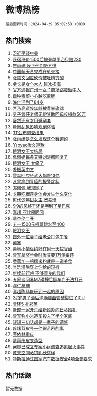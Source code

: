 # 微博热榜

`最后更新时间：2024-04-29 05:09:53 +0800`

## 热门搜索

1. [习近平谈中美](https://m.weibo.cn/search?containerid=100103type%3D1%26t%3D10%26q%3D%23%E4%B9%A0%E8%BF%91%E5%B9%B3%E8%B0%88%E4%B8%AD%E7%BE%8E%23&stream_entry_id=51&isnewpage=1&extparam=seat%3D1%26stream_entry_id%3D51%26c_type%3D51%26dgr%3D0%26pos%3D0%26cate%3D10103%26q%3D%2523%25E4%25B9%25A0%25E8%25BF%2591%25E5%25B9%25B3%25E8%25B0%2588%25E4%25B8%25AD%25E7%25BE%258E%2523%26filter_type%3Drealtimehot%26display_time%3D1714338592%26pre_seqid%3D1714338592303020870211)
1. [民宿涨价1500后被退单平台只赔230](https://m.weibo.cn/search?containerid=100103type%3D1%26t%3D10%26q%3D%23%E6%B0%91%E5%AE%BF%E6%B6%A8%E4%BB%B71500%E5%90%8E%E8%A2%AB%E9%80%80%E5%8D%95%E5%B9%B3%E5%8F%B0%E5%8F%AA%E8%B5%94230%23&stream_entry_id=31&isnewpage=1&extparam=seat%3D1%26stream_entry_id%3D31%26lcate%3D5001%26band_rank%3D1%26filter_type%3Drealtimehot%26dgr%3D0%26c_type%3D31%26flag%3D2%26cate%3D5001%26pos%3D0%26realpos%3D1%26q%3D%2523%25E6%25B0%2591%25E5%25AE%25BF%25E6%25B6%25A8%25E4%25BB%25B71500%25E5%2590%258E%25E8%25A2%25AB%25E9%2580%2580%25E5%258D%2595%25E5%25B9%25B3%25E5%258F%25B0%25E5%258F%25AA%25E8%25B5%2594230%2523%26display_time%3D1714338592%26pre_seqid%3D1714338592303020870211)
1. [宋雨琦 反正他们听不懂](https://m.weibo.cn/search?containerid=100103type%3D1%26t%3D10%26q%3D%E5%AE%8B%E9%9B%A8%E7%90%A6+%E5%8F%8D%E6%AD%A3%E4%BB%96%E4%BB%AC%E5%90%AC%E4%B8%8D%E6%87%82&stream_entry_id=31&isnewpage=1&extparam=seat%3D1%26stream_entry_id%3D31%26lcate%3D5001%26band_rank%3D2%26filter_type%3Drealtimehot%26dgr%3D0%26c_type%3D31%26flag%3D2%26cate%3D5001%26pos%3D1%26realpos%3D2%26q%3D%25E5%25AE%258B%25E9%259B%25A8%25E7%2590%25A6%2520%25E5%258F%258D%25E6%25AD%25A3%25E4%25BB%2596%25E4%25BB%25AC%25E5%2590%25AC%25E4%25B8%258D%25E6%2587%2582%26display_time%3D1714338592%26pre_seqid%3D1714338592303020870211)
1. [中国航天员完成在轨交接](https://m.weibo.cn/search?containerid=100103type%3D1%26t%3D10%26q%3D%23%E4%B8%AD%E5%9B%BD%E8%88%AA%E5%A4%A9%E5%91%98%E5%AE%8C%E6%88%90%E5%9C%A8%E8%BD%A8%E4%BA%A4%E6%8E%A5%23&stream_entry_id=31&isnewpage=1&extparam=seat%3D1%26stream_entry_id%3D31%26lcate%3D5001%26band_rank%3D3%26filter_type%3Drealtimehot%26dgr%3D0%26c_type%3D31%26flag%3D0%26cate%3D5001%26pos%3D2%26realpos%3D3%26q%3D%2523%25E4%25B8%25AD%25E5%259B%25BD%25E8%2588%25AA%25E5%25A4%25A9%25E5%2591%2598%25E5%25AE%258C%25E6%2588%2590%25E5%259C%25A8%25E8%25BD%25A8%25E4%25BA%25A4%25E6%258E%25A5%2523%26display_time%3D1714338592%26pre_seqid%3D1714338592303020870211)
1. [张颂文回应砍价被吐槽穷酸](https://m.weibo.cn/search?containerid=100103type%3D1%26t%3D10%26q%3D%23%E5%BC%A0%E9%A2%82%E6%96%87%E5%9B%9E%E5%BA%94%E7%A0%8D%E4%BB%B7%E8%A2%AB%E5%90%90%E6%A7%BD%E7%A9%B7%E9%85%B8%23&stream_entry_id=31&isnewpage=1&extparam=seat%3D1%26stream_entry_id%3D31%26lcate%3D5001%26band_rank%3D4%26filter_type%3Drealtimehot%26dgr%3D0%26c_type%3D31%26flag%3D2%26cate%3D5001%26pos%3D3%26realpos%3D4%26q%3D%2523%25E5%25BC%25A0%25E9%25A2%2582%25E6%2596%2587%25E5%259B%259E%25E5%25BA%2594%25E7%25A0%258D%25E4%25BB%25B7%25E8%25A2%25AB%25E5%2590%2590%25E6%25A7%25BD%25E7%25A9%25B7%25E9%2585%25B8%2523%26display_time%3D1714338592%26pre_seqid%3D1714338592303020870211)
1. [会长是女仆大人 碓冰拓海](https://m.weibo.cn/search?containerid=100103type%3D1%26t%3D10%26q%3D%E4%BC%9A%E9%95%BF%E6%98%AF%E5%A5%B3%E4%BB%86%E5%A4%A7%E4%BA%BA+%E7%A2%93%E5%86%B0%E6%8B%93%E6%B5%B7&stream_entry_id=31&isnewpage=1&extparam=seat%3D1%26stream_entry_id%3D31%26lcate%3D5001%26band_rank%3D5%26filter_type%3Drealtimehot%26dgr%3D0%26c_type%3D31%26flag%3D2%26cate%3D5001%26pos%3D4%26realpos%3D5%26q%3D%25E4%25BC%259A%25E9%2595%25BF%25E6%2598%25AF%25E5%25A5%25B3%25E4%25BB%2586%25E5%25A4%25A7%25E4%25BA%25BA%2520%25E7%25A2%2593%25E5%2586%25B0%25E6%258B%2593%25E6%25B5%25B7%26display_time%3D1714338592%26pre_seqid%3D1714338592303020870211)
1. [官方通报广州一女子商场跳楼砸中人](https://m.weibo.cn/search?containerid=100103type%3D1%26t%3D10%26q%3D%23%E5%AE%98%E6%96%B9%E9%80%9A%E6%8A%A5%E5%B9%BF%E5%B7%9E%E4%B8%80%E5%A5%B3%E5%AD%90%E5%95%86%E5%9C%BA%E8%B7%B3%E6%A5%BC%E7%A0%B8%E4%B8%AD%E4%BA%BA%23&stream_entry_id=31&isnewpage=1&extparam=seat%3D1%26stream_entry_id%3D31%26lcate%3D5001%26band_rank%3D6%26filter_type%3Drealtimehot%26dgr%3D0%26c_type%3D31%26flag%3D2%26cate%3D5001%26pos%3D5%26realpos%3D6%26q%3D%2523%25E5%25AE%2598%25E6%2596%25B9%25E9%2580%259A%25E6%258A%25A5%25E5%25B9%25BF%25E5%25B7%259E%25E4%25B8%2580%25E5%25A5%25B3%25E5%25AD%2590%25E5%2595%2586%25E5%259C%25BA%25E8%25B7%25B3%25E6%25A5%25BC%25E7%25A0%25B8%25E4%25B8%25AD%25E4%25BA%25BA%2523%26display_time%3D1714338592%26pre_seqid%3D1714338592303020870211)
1. [四种素菜小心越吃越胖](https://m.weibo.cn/search?containerid=100103type%3D1%26t%3D10%26q%3D%E5%9B%9B%E7%A7%8D%E7%B4%A0%E8%8F%9C%E5%B0%8F%E5%BF%83%E8%B6%8A%E5%90%83%E8%B6%8A%E8%83%96&stream_entry_id=31&isnewpage=1&extparam=seat%3D1%26stream_entry_id%3D31%26lcate%3D5001%26band_rank%3D7%26filter_type%3Drealtimehot%26dgr%3D0%26c_type%3D31%26flag%3D2%26cate%3D5001%26pos%3D6%26realpos%3D7%26q%3D%25E5%259B%259B%25E7%25A7%258D%25E7%25B4%25A0%25E8%258F%259C%25E5%25B0%258F%25E5%25BF%2583%25E8%25B6%258A%25E5%2590%2583%25E8%25B6%258A%25E8%2583%2596%26display_time%3D1714338592%26pre_seqid%3D1714338592303020870211)
1. [海仁活到了84岁](https://m.weibo.cn/search?containerid=100103type%3D1%26t%3D10%26q%3D%23%E6%B5%B7%E4%BB%81%E6%B4%BB%E5%88%B0%E4%BA%8684%E5%B2%81%23&stream_entry_id=31&isnewpage=1&extparam=seat%3D1%26stream_entry_id%3D31%26lcate%3D5001%26band_rank%3D8%26filter_type%3Drealtimehot%26dgr%3D0%26c_type%3D31%26flag%3D2%26cate%3D5001%26pos%3D7%26realpos%3D8%26q%3D%2523%25E6%25B5%25B7%25E4%25BB%2581%25E6%25B4%25BB%25E5%2588%25B0%25E4%25BA%258684%25E5%25B2%2581%2523%26display_time%3D1714338592%26pre_seqid%3D1714338592303020870211)
1. [贾乃亮谎报年龄被黄景瑜踹](https://m.weibo.cn/search?containerid=100103type%3D1%26t%3D10%26q%3D%23%E8%B4%BE%E4%B9%83%E4%BA%AE%E8%B0%8E%E6%8A%A5%E5%B9%B4%E9%BE%84%E8%A2%AB%E9%BB%84%E6%99%AF%E7%91%9C%E8%B8%B9%23&stream_entry_id=31&isnewpage=1&extparam=seat%3D1%26stream_entry_id%3D31%26lcate%3D5001%26band_rank%3D9%26filter_type%3Drealtimehot%26dgr%3D0%26c_type%3D31%26flag%3D2%26cate%3D5001%26pos%3D8%26realpos%3D9%26q%3D%2523%25E8%25B4%25BE%25E4%25B9%2583%25E4%25BA%25AE%25E8%25B0%258E%25E6%258A%25A5%25E5%25B9%25B4%25E9%25BE%2584%25E8%25A2%25AB%25E9%25BB%2584%25E6%2599%25AF%25E7%2591%259C%25E8%25B8%25B9%2523%26display_time%3D1714338592%26pre_seqid%3D1714338592303020870211)
1. [男子曾获老师无偿资助回母校捐款50万](https://m.weibo.cn/search?containerid=100103type%3D1%26t%3D10%26q%3D%23%E7%94%B7%E5%AD%90%E6%9B%BE%E8%8E%B7%E8%80%81%E5%B8%88%E6%97%A0%E5%81%BF%E8%B5%84%E5%8A%A9%E5%9B%9E%E6%AF%8D%E6%A0%A1%E6%8D%90%E6%AC%BE50%E4%B8%87%23&stream_entry_id=31&isnewpage=1&extparam=seat%3D1%26stream_entry_id%3D31%26lcate%3D5001%26band_rank%3D10%26filter_type%3Drealtimehot%26dgr%3D0%26c_type%3D31%26flag%3D32768%26cate%3D5001%26pos%3D9%26realpos%3D10%26q%3D%2523%25E7%2594%25B7%25E5%25AD%2590%25E6%259B%25BE%25E8%258E%25B7%25E8%2580%2581%25E5%25B8%2588%25E6%2597%25A0%25E5%2581%25BF%25E8%25B5%2584%25E5%258A%25A9%25E5%259B%259E%25E6%25AF%258D%25E6%25A0%25A1%25E6%258D%2590%25E6%25AC%25BE50%25E4%25B8%2587%2523%26display_time%3D1714338592%26pre_seqid%3D1714338592303020870211)
1. [居然还有女用避孕套](https://m.weibo.cn/search?containerid=100103type%3D1%26t%3D10%26q%3D%E5%B1%85%E7%84%B6%E8%BF%98%E6%9C%89%E5%A5%B3%E7%94%A8%E9%81%BF%E5%AD%95%E5%A5%97&stream_entry_id=31&isnewpage=1&extparam=seat%3D1%26stream_entry_id%3D31%26lcate%3D5001%26band_rank%3D11%26filter_type%3Drealtimehot%26dgr%3D0%26c_type%3D31%26flag%3D2%26cate%3D5001%26pos%3D10%26realpos%3D11%26q%3D%25E5%25B1%2585%25E7%2584%25B6%25E8%25BF%2598%25E6%259C%2589%25E5%25A5%25B3%25E7%2594%25A8%25E9%2581%25BF%25E5%25AD%2595%25E5%25A5%2597%26display_time%3D1714338592%26pre_seqid%3D1714338592303020870211)
1. [粉圈乱象影响观剧体验](https://m.weibo.cn/search?containerid=100103type%3D1%26t%3D10%26q%3D%23%E7%B2%89%E5%9C%88%E4%B9%B1%E8%B1%A1%E5%BD%B1%E5%93%8D%E8%A7%82%E5%89%A7%E4%BD%93%E9%AA%8C%23&stream_entry_id=31&isnewpage=1&extparam=seat%3D1%26stream_entry_id%3D31%26lcate%3D5001%26band_rank%3D12%26filter_type%3Drealtimehot%26dgr%3D0%26c_type%3D31%26flag%3D0%26cate%3D5001%26pos%3D11%26realpos%3D12%26q%3D%2523%25E7%25B2%2589%25E5%259C%2588%25E4%25B9%25B1%25E8%25B1%25A1%25E5%25BD%25B1%25E5%2593%258D%25E8%25A7%2582%25E5%2589%25A7%25E4%25BD%2593%25E9%25AA%258C%2523%26display_time%3D1714338592%26pre_seqid%3D1714338592303020870211)
1. [TT公布调查结果](https://m.weibo.cn/search?containerid=100103type%3D1%26t%3D10%26q%3D%23TT%E5%85%AC%E5%B8%83%E8%B0%83%E6%9F%A5%E7%BB%93%E6%9E%9C%23&stream_entry_id=31&isnewpage=1&extparam=seat%3D1%26stream_entry_id%3D31%26lcate%3D5001%26band_rank%3D13%26filter_type%3Drealtimehot%26dgr%3D0%26c_type%3D31%26flag%3D2%26cate%3D5001%26pos%3D12%26realpos%3D13%26q%3D%2523TT%25E5%2585%25AC%25E5%25B8%2583%25E8%25B0%2583%25E6%259F%25A5%25E7%25BB%2593%25E6%259E%259C%2523%26display_time%3D1714338592%26pre_seqid%3D1714338592303020870211)
1. [张雨绮是怎么发现这个赛道的](https://m.weibo.cn/search?containerid=100103type%3D1%26t%3D10%26q%3D%23%E5%BC%A0%E9%9B%A8%E7%BB%AE%E6%98%AF%E6%80%8E%E4%B9%88%E5%8F%91%E7%8E%B0%E8%BF%99%E4%B8%AA%E8%B5%9B%E9%81%93%E7%9A%84%23&stream_entry_id=31&isnewpage=1&extparam=seat%3D1%26stream_entry_id%3D31%26lcate%3D5001%26band_rank%3D14%26filter_type%3Drealtimehot%26dgr%3D0%26c_type%3D31%26flag%3D2%26cate%3D5001%26pos%3D13%26realpos%3D14%26q%3D%2523%25E5%25BC%25A0%25E9%259B%25A8%25E7%25BB%25AE%25E6%2598%25AF%25E6%2580%258E%25E4%25B9%2588%25E5%258F%2591%25E7%258E%25B0%25E8%25BF%2599%25E4%25B8%25AA%25E8%25B5%259B%25E9%2581%2593%25E7%259A%2584%2523%26display_time%3D1714338592%26pre_seqid%3D1714338592303020870211)
1. [Yaoyao发文道歉](https://m.weibo.cn/search?containerid=100103type%3D1%26t%3D10%26q%3D%23Yaoyao%E5%8F%91%E6%96%87%E9%81%93%E6%AD%89%23&stream_entry_id=31&isnewpage=1&extparam=seat%3D1%26stream_entry_id%3D31%26lcate%3D5001%26band_rank%3D15%26filter_type%3Drealtimehot%26dgr%3D0%26c_type%3D31%26flag%3D2%26cate%3D5001%26pos%3D14%26realpos%3D15%26q%3D%2523Yaoyao%25E5%258F%2591%25E6%2596%2587%25E9%2581%2593%25E6%25AD%2589%2523%26display_time%3D1714338592%26pre_seqid%3D1714338592303020870211)
1. [眼泪女王大结局](https://m.weibo.cn/search?containerid=100103type%3D1%26t%3D10%26q%3D%E7%9C%BC%E6%B3%AA%E5%A5%B3%E7%8E%8B%E5%A4%A7%E7%BB%93%E5%B1%80&stream_entry_id=31&isnewpage=1&extparam=seat%3D1%26stream_entry_id%3D31%26lcate%3D5001%26band_rank%3D16%26filter_type%3Drealtimehot%26dgr%3D0%26c_type%3D31%26flag%3D0%26cate%3D5001%26pos%3D15%26realpos%3D16%26q%3D%25E7%259C%25BC%25E6%25B3%25AA%25E5%25A5%25B3%25E7%258E%258B%25E5%25A4%25A7%25E7%25BB%2593%25E5%25B1%2580%26display_time%3D1714338592%26pre_seqid%3D1714338592303020870211)
1. [佩佩姐每条艾特刘涛都回复了](https://m.weibo.cn/search?containerid=100103type%3D1%26t%3D10%26q%3D%E4%BD%A9%E4%BD%A9%E5%A7%90%E6%AF%8F%E6%9D%A1%E8%89%BE%E7%89%B9%E5%88%98%E6%B6%9B%E9%83%BD%E5%9B%9E%E5%A4%8D%E4%BA%86&stream_entry_id=31&isnewpage=1&extparam=seat%3D1%26stream_entry_id%3D31%26lcate%3D5001%26band_rank%3D17%26filter_type%3Drealtimehot%26dgr%3D0%26c_type%3D31%26flag%3D0%26cate%3D5001%26pos%3D16%26realpos%3D17%26q%3D%25E4%25BD%25A9%25E4%25BD%25A9%25E5%25A7%2590%25E6%25AF%258F%25E6%259D%25A1%25E8%2589%25BE%25E7%2589%25B9%25E5%2588%2598%25E6%25B6%259B%25E9%2583%25BD%25E5%259B%259E%25E5%25A4%258D%25E4%25BA%2586%26display_time%3D1714338592%26pre_seqid%3D1714338592303020870211)
1. [眼泪女王 太癫了](https://m.weibo.cn/search?containerid=100103type%3D1%26t%3D10%26q%3D%E7%9C%BC%E6%B3%AA%E5%A5%B3%E7%8E%8B+%E5%A4%AA%E7%99%AB%E4%BA%86&stream_entry_id=31&isnewpage=1&extparam=seat%3D1%26stream_entry_id%3D31%26lcate%3D5001%26band_rank%3D18%26filter_type%3Drealtimehot%26dgr%3D0%26c_type%3D31%26flag%3D0%26cate%3D5001%26pos%3D17%26realpos%3D18%26q%3D%25E7%259C%25BC%25E6%25B3%25AA%25E5%25A5%25B3%25E7%258E%258B%2520%25E5%25A4%25AA%25E7%2599%25AB%25E4%25BA%2586%26display_time%3D1714338592%26pre_seqid%3D1714338592303020870211)
1. [朴振英中文](https://m.weibo.cn/search?containerid=100103type%3D1%26t%3D10%26q%3D%E6%9C%B4%E6%8C%AF%E8%8B%B1%E4%B8%AD%E6%96%87&stream_entry_id=31&isnewpage=1&extparam=seat%3D1%26stream_entry_id%3D31%26lcate%3D5001%26band_rank%3D19%26filter_type%3Drealtimehot%26dgr%3D0%26c_type%3D31%26flag%3D1%26cate%3D5001%26pos%3D18%26realpos%3D19%26q%3D%25E6%259C%25B4%25E6%258C%25AF%25E8%258B%25B1%25E4%25B8%25AD%25E6%2596%2587%26display_time%3D1714338592%26pre_seqid%3D1714338592303020870211)
1. [雷军回应给武大捐款13亿](https://m.weibo.cn/search?containerid=100103type%3D1%26t%3D10%26q%3D%23%E9%9B%B7%E5%86%9B%E5%9B%9E%E5%BA%94%E7%BB%99%E6%AD%A6%E5%A4%A7%E6%8D%90%E6%AC%BE13%E4%BA%BF%23&stream_entry_id=31&isnewpage=1&extparam=seat%3D1%26stream_entry_id%3D31%26lcate%3D5001%26band_rank%3D20%26filter_type%3Drealtimehot%26dgr%3D0%26c_type%3D31%26flag%3D0%26cate%3D5001%26pos%3D19%26realpos%3D20%26q%3D%2523%25E9%259B%25B7%25E5%2586%259B%25E5%259B%259E%25E5%25BA%2594%25E7%25BB%2599%25E6%25AD%25A6%25E5%25A4%25A7%25E6%258D%2590%25E6%25AC%25BE13%25E4%25BA%25BF%2523%26display_time%3D1714338592%26pre_seqid%3D1714338592303020870211)
1. [从胃病到胃癌的报警症状](https://m.weibo.cn/search?containerid=100103type%3D1%26t%3D10%26q%3D%23%E4%BB%8E%E8%83%83%E7%97%85%E5%88%B0%E8%83%83%E7%99%8C%E7%9A%84%E6%8A%A5%E8%AD%A6%E7%97%87%E7%8A%B6%23&stream_entry_id=31&isnewpage=1&extparam=seat%3D1%26stream_entry_id%3D31%26lcate%3D5001%26band_rank%3D21%26filter_type%3Drealtimehot%26dgr%3D0%26c_type%3D31%26flag%3D0%26cate%3D5001%26pos%3D20%26realpos%3D21%26q%3D%2523%25E4%25BB%258E%25E8%2583%2583%25E7%2597%2585%25E5%2588%25B0%25E8%2583%2583%25E7%2599%258C%25E7%259A%2584%25E6%258A%25A5%25E8%25AD%25A6%25E7%2597%2587%25E7%258A%25B6%2523%26display_time%3D1714338592%26pre_seqid%3D1714338592303020870211)
1. [郑佩佩 我想她了](https://m.weibo.cn/search?containerid=100103type%3D1%26t%3D10%26q%3D%E9%83%91%E4%BD%A9%E4%BD%A9+%E6%88%91%E6%83%B3%E5%A5%B9%E4%BA%86&stream_entry_id=31&isnewpage=1&extparam=seat%3D1%26stream_entry_id%3D31%26lcate%3D5001%26band_rank%3D22%26filter_type%3Drealtimehot%26dgr%3D0%26c_type%3D31%26flag%3D2%26cate%3D5001%26pos%3D21%26realpos%3D22%26q%3D%25E9%2583%2591%25E4%25BD%25A9%25E4%25BD%25A9%2520%25E6%2588%2591%25E6%2583%25B3%25E5%25A5%25B9%25E4%25BA%2586%26display_time%3D1714338592%26pre_seqid%3D1714338592303020870211)
1. [长期吃榴莲身体会发生什么变化](https://m.weibo.cn/search?containerid=100103type%3D1%26t%3D10%26q%3D%23%E9%95%BF%E6%9C%9F%E5%90%83%E6%A6%B4%E8%8E%B2%E8%BA%AB%E4%BD%93%E4%BC%9A%E5%8F%91%E7%94%9F%E4%BB%80%E4%B9%88%E5%8F%98%E5%8C%96%23&stream_entry_id=31&isnewpage=1&extparam=seat%3D1%26stream_entry_id%3D31%26lcate%3D5001%26band_rank%3D23%26filter_type%3Drealtimehot%26dgr%3D0%26c_type%3D31%26flag%3D0%26cate%3D5001%26pos%3D22%26realpos%3D23%26q%3D%2523%25E9%2595%25BF%25E6%259C%259F%25E5%2590%2583%25E6%25A6%25B4%25E8%258E%25B2%25E8%25BA%25AB%25E4%25BD%2593%25E4%25BC%259A%25E5%258F%2591%25E7%2594%259F%25E4%25BB%2580%25E4%25B9%2588%25E5%258F%2598%25E5%258C%2596%2523%26display_time%3D1714338592%26pre_seqid%3D1714338592303020870211)
1. [时代少年团女主 贺美琦](https://m.weibo.cn/search?containerid=100103type%3D1%26t%3D10%26q%3D%E6%97%B6%E4%BB%A3%E5%B0%91%E5%B9%B4%E5%9B%A2%E5%A5%B3%E4%B8%BB+%E8%B4%BA%E7%BE%8E%E7%90%A6&stream_entry_id=31&isnewpage=1&extparam=seat%3D1%26stream_entry_id%3D31%26lcate%3D5001%26band_rank%3D24%26filter_type%3Drealtimehot%26dgr%3D0%26c_type%3D31%26flag%3D0%26cate%3D5001%26pos%3D23%26realpos%3D24%26q%3D%25E6%2597%25B6%25E4%25BB%25A3%25E5%25B0%2591%25E5%25B9%25B4%25E5%259B%25A2%25E5%25A5%25B3%25E4%25B8%25BB%2520%25E8%25B4%25BA%25E7%25BE%258E%25E7%2590%25A6%26display_time%3D1714338592%26pre_seqid%3D1714338592303020870211)
1. [9.9的风终于还是卷到了星巴克](https://m.weibo.cn/search?containerid=100103type%3D1%26t%3D10%26q%3D%239.9%E7%9A%84%E9%A3%8E%E7%BB%88%E4%BA%8E%E8%BF%98%E6%98%AF%E5%8D%B7%E5%88%B0%E4%BA%86%E6%98%9F%E5%B7%B4%E5%85%8B%23&stream_entry_id=31&isnewpage=1&extparam=seat%3D1%26stream_entry_id%3D31%26lcate%3D5001%26band_rank%3D25%26filter_type%3Drealtimehot%26dgr%3D0%26c_type%3D31%26flag%3D0%26cate%3D5001%26pos%3D24%26realpos%3D25%26q%3D%25239.9%25E7%259A%2584%25E9%25A3%258E%25E7%25BB%2588%25E4%25BA%258E%25E8%25BF%2598%25E6%2598%25AF%25E5%258D%25B7%25E5%2588%25B0%25E4%25BA%2586%25E6%2598%259F%25E5%25B7%25B4%25E5%2585%258B%2523%26display_time%3D1714338592%26pre_seqid%3D1714338592303020870211)
1. [邓超 亚比囧囧囧](https://m.weibo.cn/search?containerid=100103type%3D1%26t%3D10%26q%3D%E9%82%93%E8%B6%85+%E4%BA%9A%E6%AF%94%E5%9B%A7%E5%9B%A7%E5%9B%A7&stream_entry_id=31&isnewpage=1&extparam=seat%3D1%26stream_entry_id%3D31%26lcate%3D5001%26band_rank%3D26%26filter_type%3Drealtimehot%26dgr%3D0%26c_type%3D31%26flag%3D0%26cate%3D5001%26pos%3D25%26realpos%3D26%26q%3D%25E9%2582%2593%25E8%25B6%2585%2520%25E4%25BA%259A%25E6%25AF%2594%25E5%259B%25A7%25E5%259B%25A7%25E5%259B%25A7%26display_time%3D1714338592%26pre_seqid%3D1714338592303020870211)
1. [周杰伦二开](https://m.weibo.cn/search?containerid=100103type%3D1%26t%3D10%26q%3D%E5%91%A8%E6%9D%B0%E4%BC%A6%E4%BA%8C%E5%BC%80&stream_entry_id=31&isnewpage=1&extparam=seat%3D1%26stream_entry_id%3D31%26lcate%3D5001%26band_rank%3D27%26filter_type%3Drealtimehot%26dgr%3D0%26c_type%3D31%26flag%3D0%26cate%3D5001%26pos%3D26%26realpos%3D27%26q%3D%25E5%2591%25A8%25E6%259D%25B0%25E4%25BC%25A6%25E4%25BA%258C%25E5%25BC%2580%26display_time%3D1714338592%26pre_seqid%3D1714338592303020870211)
1. [五一1500元机票跳水至400](https://m.weibo.cn/search?containerid=100103type%3D1%26t%3D10%26q%3D%23%E4%BA%94%E4%B8%801500%E5%85%83%E6%9C%BA%E7%A5%A8%E8%B7%B3%E6%B0%B4%E8%87%B3400%23&stream_entry_id=31&isnewpage=1&extparam=seat%3D1%26stream_entry_id%3D31%26lcate%3D5001%26band_rank%3D28%26filter_type%3Drealtimehot%26dgr%3D0%26c_type%3D31%26flag%3D0%26cate%3D5001%26pos%3D27%26realpos%3D28%26q%3D%2523%25E4%25BA%2594%25E4%25B8%25801500%25E5%2585%2583%25E6%259C%25BA%25E7%25A5%25A8%25E8%25B7%25B3%25E6%25B0%25B4%25E8%2587%25B3400%2523%26display_time%3D1714338592%26pre_seqid%3D1714338592303020870211)
1. [眼泪女王](https://m.weibo.cn/search?containerid=100103type%3D1%26t%3D10%26q%3D%E7%9C%BC%E6%B3%AA%E5%A5%B3%E7%8E%8B&stream_entry_id=31&isnewpage=1&extparam=seat%3D1%26stream_entry_id%3D31%26lcate%3D5001%26band_rank%3D29%26filter_type%3Drealtimehot%26dgr%3D0%26c_type%3D31%26flag%3D0%26cate%3D5001%26pos%3D28%26realpos%3D29%26q%3D%25E7%259C%25BC%25E6%25B3%25AA%25E5%25A5%25B3%25E7%258E%258B%26display_time%3D1714338592%26pre_seqid%3D1714338592303020870211)
1. [国外一位妻子给老公打包午餐](https://m.weibo.cn/search?containerid=100103type%3D1%26t%3D10%26q%3D%E5%9B%BD%E5%A4%96%E4%B8%80%E4%BD%8D%E5%A6%BB%E5%AD%90%E7%BB%99%E8%80%81%E5%85%AC%E6%89%93%E5%8C%85%E5%8D%88%E9%A4%90&stream_entry_id=31&isnewpage=1&extparam=seat%3D1%26stream_entry_id%3D31%26lcate%3D5001%26band_rank%3D30%26filter_type%3Drealtimehot%26dgr%3D0%26c_type%3D31%26flag%3D1%26cate%3D5001%26pos%3D29%26realpos%3D30%26q%3D%25E5%259B%25BD%25E5%25A4%2596%25E4%25B8%2580%25E4%25BD%258D%25E5%25A6%25BB%25E5%25AD%2590%25E7%25BB%2599%25E8%2580%2581%25E5%2585%25AC%25E6%2589%2593%25E5%258C%2585%25E5%258D%2588%25E9%25A4%2590%26display_time%3D1714338592%26pre_seqid%3D1714338592303020870211)
1. [问界](https://m.weibo.cn/search?containerid=100103type%3D1%26t%3D10%26q%3D%E9%97%AE%E7%95%8C&stream_entry_id=31&isnewpage=1&extparam=seat%3D1%26stream_entry_id%3D31%26lcate%3D5001%26band_rank%3D31%26filter_type%3Drealtimehot%26dgr%3D0%26c_type%3D31%26flag%3D0%26cate%3D5001%26pos%3D30%26realpos%3D31%26q%3D%25E9%2597%25AE%25E7%2595%258C%26display_time%3D1714338592%26pre_seqid%3D1714338592303020870211)
1. [异地小情侣约好在同一天拔智齿](https://m.weibo.cn/search?containerid=100103type%3D1%26t%3D10%26q%3D%E5%BC%82%E5%9C%B0%E5%B0%8F%E6%83%85%E4%BE%A3%E7%BA%A6%E5%A5%BD%E5%9C%A8%E5%90%8C%E4%B8%80%E5%A4%A9%E6%8B%94%E6%99%BA%E9%BD%BF&stream_entry_id=31&isnewpage=1&extparam=seat%3D1%26stream_entry_id%3D31%26lcate%3D5001%26band_rank%3D32%26filter_type%3Drealtimehot%26dgr%3D0%26c_type%3D31%26flag%3D0%26cate%3D5001%26pos%3D31%26realpos%3D32%26q%3D%25E5%25BC%2582%25E5%259C%25B0%25E5%25B0%258F%25E6%2583%2585%25E4%25BE%25A3%25E7%25BA%25A6%25E5%25A5%25BD%25E5%259C%25A8%25E5%2590%258C%25E4%25B8%2580%25E5%25A4%25A9%25E6%258B%2594%25E6%2599%25BA%25E9%25BD%25BF%26display_time%3D1714338592%26pre_seqid%3D1714338592303020870211)
1. [雷军拿奖学金时发誓要1万倍奉还](https://m.weibo.cn/search?containerid=100103type%3D1%26t%3D10%26q%3D%23%E9%9B%B7%E5%86%9B%E6%8B%BF%E5%A5%96%E5%AD%A6%E9%87%91%E6%97%B6%E5%8F%91%E8%AA%93%E8%A6%811%E4%B8%87%E5%80%8D%E5%A5%89%E8%BF%98%23&stream_entry_id=31&isnewpage=1&extparam=seat%3D1%26stream_entry_id%3D31%26lcate%3D5001%26band_rank%3D33%26filter_type%3Drealtimehot%26dgr%3D0%26c_type%3D31%26flag%3D0%26cate%3D5001%26pos%3D32%26realpos%3D33%26q%3D%2523%25E9%259B%25B7%25E5%2586%259B%25E6%258B%25BF%25E5%25A5%2596%25E5%25AD%25A6%25E9%2587%2591%25E6%2597%25B6%25E5%258F%2591%25E8%25AA%2593%25E8%25A6%25811%25E4%25B8%2587%25E5%2580%258D%25E5%25A5%2589%25E8%25BF%2598%2523%26display_time%3D1714338592%26pre_seqid%3D1714338592303020870211)
1. [香蕉加一把糯米粉就是一道美食](https://m.weibo.cn/search?containerid=100103type%3D1%26t%3D10%26q%3D%E9%A6%99%E8%95%89%E5%8A%A0%E4%B8%80%E6%8A%8A%E7%B3%AF%E7%B1%B3%E7%B2%89%E5%B0%B1%E6%98%AF%E4%B8%80%E9%81%93%E7%BE%8E%E9%A3%9F&stream_entry_id=31&isnewpage=1&extparam=seat%3D1%26stream_entry_id%3D31%26lcate%3D5001%26band_rank%3D34%26filter_type%3Drealtimehot%26dgr%3D0%26c_type%3D31%26flag%3D0%26cate%3D5001%26pos%3D33%26realpos%3D34%26q%3D%25E9%25A6%2599%25E8%2595%2589%25E5%258A%25A0%25E4%25B8%2580%25E6%258A%258A%25E7%25B3%25AF%25E7%25B1%25B3%25E7%25B2%2589%25E5%25B0%25B1%25E6%2598%25AF%25E4%25B8%2580%25E9%2581%2593%25E7%25BE%258E%25E9%25A3%259F%26display_time%3D1714338592%26pre_seqid%3D1714338592303020870211)
1. [当洗澡后穿上你给的短裤](https://m.weibo.cn/search?containerid=100103type%3D1%26t%3D10%26q%3D%E5%BD%93%E6%B4%97%E6%BE%A1%E5%90%8E%E7%A9%BF%E4%B8%8A%E4%BD%A0%E7%BB%99%E7%9A%84%E7%9F%AD%E8%A3%A4&stream_entry_id=31&isnewpage=1&extparam=seat%3D1%26stream_entry_id%3D31%26lcate%3D5001%26band_rank%3D35%26filter_type%3Drealtimehot%26dgr%3D0%26c_type%3D31%26flag%3D0%26cate%3D5001%26pos%3D34%26realpos%3D35%26q%3D%25E5%25BD%2593%25E6%25B4%2597%25E6%25BE%25A1%25E5%2590%258E%25E7%25A9%25BF%25E4%25B8%258A%25E4%25BD%25A0%25E7%25BB%2599%25E7%259A%2584%25E7%259F%25AD%25E8%25A3%25A4%26display_time%3D1714338592%26pre_seqid%3D1714338592303020870211)
1. [继续前行吧 不够善良的我们](https://m.weibo.cn/search?containerid=100103type%3D1%26t%3D10%26q%3D%E7%BB%A7%E7%BB%AD%E5%89%8D%E8%A1%8C%E5%90%A7+%E4%B8%8D%E5%A4%9F%E5%96%84%E8%89%AF%E7%9A%84%E6%88%91%E4%BB%AC&stream_entry_id=31&isnewpage=1&extparam=seat%3D1%26stream_entry_id%3D31%26lcate%3D5001%26band_rank%3D36%26filter_type%3Drealtimehot%26dgr%3D0%26c_type%3D31%26flag%3D0%26cate%3D5001%26pos%3D35%26realpos%3D36%26q%3D%25E7%25BB%25A7%25E7%25BB%25AD%25E5%2589%258D%25E8%25A1%258C%25E5%2590%25A7%2520%25E4%25B8%258D%25E5%25A4%259F%25E5%2596%2584%25E8%2589%25AF%25E7%259A%2584%25E6%2588%2591%25E4%25BB%25AC%26display_time%3D1714338592%26pre_seqid%3D1714338592303020870211)
1. [专家谈问界M7碰撞后疑车门无法打开](https://m.weibo.cn/search?containerid=100103type%3D1%26t%3D10%26q%3D%23%E4%B8%93%E5%AE%B6%E8%B0%88%E9%97%AE%E7%95%8CM7%E7%A2%B0%E6%92%9E%E5%90%8E%E7%96%91%E8%BD%A6%E9%97%A8%E6%97%A0%E6%B3%95%E6%89%93%E5%BC%80%23&stream_entry_id=31&isnewpage=1&extparam=seat%3D1%26stream_entry_id%3D31%26lcate%3D5001%26band_rank%3D37%26filter_type%3Drealtimehot%26dgr%3D0%26c_type%3D31%26flag%3D0%26cate%3D5001%26pos%3D36%26realpos%3D37%26q%3D%2523%25E4%25B8%2593%25E5%25AE%25B6%25E8%25B0%2588%25E9%2597%25AE%25E7%2595%258CM7%25E7%25A2%25B0%25E6%2592%259E%25E5%2590%258E%25E7%2596%2591%25E8%25BD%25A6%25E9%2597%25A8%25E6%2597%25A0%25E6%25B3%2595%25E6%2589%2593%25E5%25BC%2580%2523%26display_time%3D1714338592%26pre_seqid%3D1714338592303020870211)
1. [海仁墓碑](https://m.weibo.cn/search?containerid=100103type%3D1%26t%3D10%26q%3D%23%E6%B5%B7%E4%BB%81%E5%A2%93%E7%A2%91%23&stream_entry_id=31&isnewpage=1&extparam=seat%3D1%26stream_entry_id%3D31%26lcate%3D5001%26band_rank%3D38%26filter_type%3Drealtimehot%26dgr%3D0%26c_type%3D31%26flag%3D0%26cate%3D5001%26pos%3D37%26realpos%3D38%26q%3D%2523%25E6%25B5%25B7%25E4%25BB%2581%25E5%25A2%2593%25E7%25A2%2591%2523%26display_time%3D1714338592%26pre_seqid%3D1714338592303020870211)
1. [邓超陈赫能玩到一起的原因](https://m.weibo.cn/search?containerid=100103type%3D1%26t%3D10%26q%3D%23%E9%82%93%E8%B6%85%E9%99%88%E8%B5%AB%E8%83%BD%E7%8E%A9%E5%88%B0%E4%B8%80%E8%B5%B7%E7%9A%84%E5%8E%9F%E5%9B%A0%23&stream_entry_id=31&isnewpage=1&extparam=seat%3D1%26stream_entry_id%3D31%26lcate%3D5001%26band_rank%3D39%26filter_type%3Drealtimehot%26dgr%3D0%26c_type%3D31%26flag%3D0%26cate%3D5001%26pos%3D38%26realpos%3D39%26q%3D%2523%25E9%2582%2593%25E8%25B6%2585%25E9%2599%2588%25E8%25B5%25AB%25E8%2583%25BD%25E7%258E%25A9%25E5%2588%25B0%25E4%25B8%2580%25E8%25B5%25B7%25E7%259A%2584%25E5%258E%259F%25E5%259B%25A0%2523%26display_time%3D1714338592%26pre_seqid%3D1714338592303020870211)
1. [32岁男子酒后泡澡脑血管破裂进了ICU](https://m.weibo.cn/search?containerid=100103type%3D1%26t%3D10%26q%3D%2332%E5%B2%81%E7%94%B7%E5%AD%90%E9%85%92%E5%90%8E%E6%B3%A1%E6%BE%A1%E8%84%91%E8%A1%80%E7%AE%A1%E7%A0%B4%E8%A3%82%E8%BF%9B%E4%BA%86ICU%23&stream_entry_id=31&isnewpage=1&extparam=seat%3D1%26stream_entry_id%3D31%26lcate%3D5001%26band_rank%3D40%26filter_type%3Drealtimehot%26dgr%3D0%26c_type%3D31%26flag%3D0%26cate%3D5001%26pos%3D39%26realpos%3D40%26q%3D%252332%25E5%25B2%2581%25E7%2594%25B7%25E5%25AD%2590%25E9%2585%2592%25E5%2590%258E%25E6%25B3%25A1%25E6%25BE%25A1%25E8%2584%2591%25E8%25A1%2580%25E7%25AE%25A1%25E7%25A0%25B4%25E8%25A3%2582%25E8%25BF%259B%25E4%25BA%2586ICU%2523%26display_time%3D1714338592%26pre_seqid%3D1714338592303020870211)
1. [青环5 朴彩英](https://m.weibo.cn/search?containerid=100103type%3D1%26t%3D10%26q%3D%E9%9D%92%E7%8E%AF5+%E6%9C%B4%E5%BD%A9%E8%8B%B1&stream_entry_id=31&isnewpage=1&extparam=seat%3D1%26stream_entry_id%3D31%26lcate%3D5001%26band_rank%3D41%26filter_type%3Drealtimehot%26dgr%3D0%26c_type%3D31%26flag%3D0%26cate%3D5001%26pos%3D40%26realpos%3D41%26q%3D%25E9%259D%2592%25E7%258E%25AF5%2520%25E6%259C%25B4%25E5%25BD%25A9%25E8%258B%25B1%26display_time%3D1714338592%26pre_seqid%3D1714338592303020870211)
1. [新郎一家开荒给新娘办向日葵婚礼](https://m.weibo.cn/search?containerid=100103type%3D1%26t%3D10%26q%3D%23%E6%96%B0%E9%83%8E%E4%B8%80%E5%AE%B6%E5%BC%80%E8%8D%92%E7%BB%99%E6%96%B0%E5%A8%98%E5%8A%9E%E5%90%91%E6%97%A5%E8%91%B5%E5%A9%9A%E7%A4%BC%23&stream_entry_id=31&isnewpage=1&extparam=seat%3D1%26stream_entry_id%3D31%26lcate%3D5001%26band_rank%3D42%26filter_type%3Drealtimehot%26dgr%3D0%26c_type%3D31%26flag%3D0%26cate%3D5001%26pos%3D41%26realpos%3D42%26q%3D%2523%25E6%2596%25B0%25E9%2583%258E%25E4%25B8%2580%25E5%25AE%25B6%25E5%25BC%2580%25E8%258D%2592%25E7%25BB%2599%25E6%2596%25B0%25E5%25A8%2598%25E5%258A%259E%25E5%2590%2591%25E6%2597%25A5%25E8%2591%25B5%25E5%25A9%259A%25E7%25A4%25BC%2523%26display_time%3D1714338592%26pre_seqid%3D1714338592303020870211)
1. [雷军称小米造车投入了半个家底](https://m.weibo.cn/search?containerid=100103type%3D1%26t%3D10%26q%3D%23%E9%9B%B7%E5%86%9B%E7%A7%B0%E5%B0%8F%E7%B1%B3%E9%80%A0%E8%BD%A6%E6%8A%95%E5%85%A5%E4%BA%86%E5%8D%8A%E4%B8%AA%E5%AE%B6%E5%BA%95%23&stream_entry_id=31&isnewpage=1&extparam=seat%3D1%26stream_entry_id%3D31%26lcate%3D5001%26band_rank%3D43%26filter_type%3Drealtimehot%26dgr%3D0%26c_type%3D31%26flag%3D0%26cate%3D5001%26pos%3D42%26realpos%3D43%26q%3D%2523%25E9%259B%25B7%25E5%2586%259B%25E7%25A7%25B0%25E5%25B0%258F%25E7%25B1%25B3%25E9%2580%25A0%25E8%25BD%25A6%25E6%258A%2595%25E5%2585%25A5%25E4%25BA%2586%25E5%258D%258A%25E4%25B8%25AA%25E5%25AE%25B6%25E5%25BA%2595%2523%26display_time%3D1714338592%26pre_seqid%3D1714338592303020870211)
1. [短短三句话却是一辈子的遗憾](https://m.weibo.cn/search?containerid=100103type%3D1%26t%3D10%26q%3D%E7%9F%AD%E7%9F%AD%E4%B8%89%E5%8F%A5%E8%AF%9D%E5%8D%B4%E6%98%AF%E4%B8%80%E8%BE%88%E5%AD%90%E7%9A%84%E9%81%97%E6%86%BE&stream_entry_id=31&isnewpage=1&extparam=seat%3D1%26stream_entry_id%3D31%26lcate%3D5001%26band_rank%3D44%26filter_type%3Drealtimehot%26dgr%3D0%26c_type%3D31%26flag%3D0%26cate%3D5001%26pos%3D43%26realpos%3D44%26q%3D%25E7%259F%25AD%25E7%259F%25AD%25E4%25B8%2589%25E5%258F%25A5%25E8%25AF%259D%25E5%258D%25B4%25E6%2598%25AF%25E4%25B8%2580%25E8%25BE%2588%25E5%25AD%2590%25E7%259A%2584%25E9%2581%2597%25E6%2586%25BE%26display_time%3D1714338592%26pre_seqid%3D1714338592303020870211)
1. [吃烤苕皮是一件很私密的事](https://m.weibo.cn/search?containerid=100103type%3D1%26t%3D10%26q%3D%23%E5%90%83%E7%83%A4%E8%8B%95%E7%9A%AE%E6%98%AF%E4%B8%80%E4%BB%B6%E5%BE%88%E7%A7%81%E5%AF%86%E7%9A%84%E4%BA%8B%23&stream_entry_id=31&isnewpage=1&extparam=seat%3D1%26stream_entry_id%3D31%26lcate%3D5001%26band_rank%3D45%26filter_type%3Drealtimehot%26dgr%3D0%26c_type%3D31%26flag%3D0%26cate%3D5001%26pos%3D44%26realpos%3D45%26q%3D%2523%25E5%2590%2583%25E7%2583%25A4%25E8%258B%2595%25E7%259A%25AE%25E6%2598%25AF%25E4%25B8%2580%25E4%25BB%25B6%25E5%25BE%2588%25E7%25A7%2581%25E5%25AF%2586%25E7%259A%2584%25E4%25BA%258B%2523%26display_time%3D1714338592%26pre_seqid%3D1714338592303020870211)
1. [蔡依林重庆](https://m.weibo.cn/search?containerid=100103type%3D1%26t%3D10%26q%3D%E8%94%A1%E4%BE%9D%E6%9E%97%E9%87%8D%E5%BA%86&stream_entry_id=31&isnewpage=1&extparam=seat%3D1%26stream_entry_id%3D31%26lcate%3D5001%26band_rank%3D46%26filter_type%3Drealtimehot%26dgr%3D0%26c_type%3D31%26flag%3D0%26cate%3D5001%26pos%3D45%26realpos%3D46%26q%3D%25E8%2594%25A1%25E4%25BE%259D%25E6%259E%2597%25E9%2587%258D%25E5%25BA%2586%26display_time%3D1714338592%26pre_seqid%3D1714338592303020870211)
1. [周雨彤皮衣造型](https://m.weibo.cn/search?containerid=100103type%3D1%26t%3D10%26q%3D%23%E5%91%A8%E9%9B%A8%E5%BD%A4%E7%9A%AE%E8%A1%A3%E9%80%A0%E5%9E%8B%23&stream_entry_id=31&isnewpage=1&extparam=seat%3D1%26stream_entry_id%3D31%26lcate%3D5001%26band_rank%3D47%26filter_type%3Drealtimehot%26dgr%3D0%26c_type%3D31%26flag%3D0%26cate%3D5001%26pos%3D46%26realpos%3D47%26q%3D%2523%25E5%2591%25A8%25E9%259B%25A8%25E5%25BD%25A4%25E7%259A%25AE%25E8%25A1%25A3%25E9%2580%25A0%25E5%259E%258B%2523%26display_time%3D1714338592%26pre_seqid%3D1714338592303020870211)
1. [问界已成立专案小组调查追尾起火事件](https://m.weibo.cn/search?containerid=100103type%3D1%26t%3D10%26q%3D%23%E9%97%AE%E7%95%8C%E5%B7%B2%E6%88%90%E7%AB%8B%E4%B8%93%E6%A1%88%E5%B0%8F%E7%BB%84%E8%B0%83%E6%9F%A5%E8%BF%BD%E5%B0%BE%E8%B5%B7%E7%81%AB%E4%BA%8B%E4%BB%B6%23&stream_entry_id=31&isnewpage=1&extparam=seat%3D1%26stream_entry_id%3D31%26lcate%3D5001%26band_rank%3D48%26filter_type%3Drealtimehot%26dgr%3D0%26c_type%3D31%26flag%3D0%26cate%3D5001%26pos%3D47%26realpos%3D48%26q%3D%2523%25E9%2597%25AE%25E7%2595%258C%25E5%25B7%25B2%25E6%2588%2590%25E7%25AB%258B%25E4%25B8%2593%25E6%25A1%2588%25E5%25B0%258F%25E7%25BB%2584%25E8%25B0%2583%25E6%259F%25A5%25E8%25BF%25BD%25E5%25B0%25BE%25E8%25B5%25B7%25E7%2581%25AB%25E4%25BA%258B%25E4%25BB%25B6%2523%26display_time%3D1714338592%26pre_seqid%3D1714338592303020870211)
1. [原来空间站钥匙长这样](https://m.weibo.cn/search?containerid=100103type%3D1%26t%3D10%26q%3D%23%E5%8E%9F%E6%9D%A5%E7%A9%BA%E9%97%B4%E7%AB%99%E9%92%A5%E5%8C%99%E9%95%BF%E8%BF%99%E6%A0%B7%23&stream_entry_id=31&isnewpage=1&extparam=seat%3D1%26stream_entry_id%3D31%26lcate%3D5001%26band_rank%3D49%26filter_type%3Drealtimehot%26dgr%3D0%26c_type%3D31%26flag%3D0%26cate%3D5001%26pos%3D48%26realpos%3D49%26q%3D%2523%25E5%258E%259F%25E6%259D%25A5%25E7%25A9%25BA%25E9%2597%25B4%25E7%25AB%2599%25E9%2592%25A5%25E5%258C%2599%25E9%2595%25BF%25E8%25BF%2599%25E6%25A0%25B7%2523%26display_time%3D1714338592%26pre_seqid%3D1714338592303020870211)
1. [特斯拉通过国家汽车数据安全4项全部要求](https://m.weibo.cn/search?containerid=100103type%3D1%26t%3D10%26q%3D%23%E7%89%B9%E6%96%AF%E6%8B%89%E9%80%9A%E8%BF%87%E5%9B%BD%E5%AE%B6%E6%B1%BD%E8%BD%A6%E6%95%B0%E6%8D%AE%E5%AE%89%E5%85%A84%E9%A1%B9%E5%85%A8%E9%83%A8%E8%A6%81%E6%B1%82%23&stream_entry_id=31&isnewpage=1&extparam=seat%3D1%26stream_entry_id%3D31%26lcate%3D5001%26band_rank%3D50%26filter_type%3Drealtimehot%26dgr%3D0%26c_type%3D31%26flag%3D0%26cate%3D5001%26pos%3D49%26realpos%3D50%26q%3D%2523%25E7%2589%25B9%25E6%2596%25AF%25E6%258B%2589%25E9%2580%259A%25E8%25BF%2587%25E5%259B%25BD%25E5%25AE%25B6%25E6%25B1%25BD%25E8%25BD%25A6%25E6%2595%25B0%25E6%258D%25AE%25E5%25AE%2589%25E5%2585%25A84%25E9%25A1%25B9%25E5%2585%25A8%25E9%2583%25A8%25E8%25A6%2581%25E6%25B1%2582%2523%26display_time%3D1714338592%26pre_seqid%3D1714338592303020870211)

## 热门话题

暂无数据
